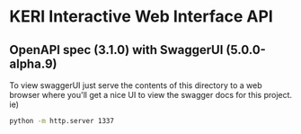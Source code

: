 # KERI Interactive Web Interface API 
## OpenAPI spec (3.1.0) with SwaggerUI (5.0.0-alpha.9)

To view swaggerUI just serve the contents of this directory to a web browser where you'll get a nice UI to view the swagger docs for this project. ie)

```bash
python -m http.server 1337
```